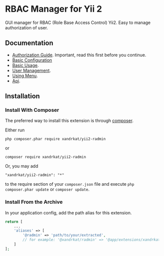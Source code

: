 RBAC Manager for Yii 2
======================
GUI manager for RBAC (Role Base Access Control) Yii2. Easy to manage authorization of user.

Documentation
-------------
- [Authorization Guide](http://www.yiiframework.com/doc-2.0/guide-security-authorization.html). Important, read this
  first before you continue.
- [Basic Configuration](docs/configuration.md)
- [Basic Usage](docs/basic-usage.md).
- [User Management](docs/user-management.md).
- [Using Menu](docs/using-menu.md).
- [Api](https://xandrkat.github.io/yii2-radmin/index.html).

Installation
------------

### Install With Composer

The preferred way to install this extension is through [composer](http://getcomposer.org/download/).

Either run

```
php composer.phar require xandrkat/yii2-radmin
```

or

```
composer require xandrkat/yii2-radmin
```

Or, you may add

```
"xandrkat/yii2-radmin": "*"
```

to the require section of your `composer.json` file and execute `php composer.phar update` or `composer update`.

### Install From the Archive

In your application config, add the path alias for this extension.

```php
return [
    ...
    'aliases' => [
        '@radmin' => 'path/to/your/extracted',
        // for example: '@xandrkat/radmin' => '@app/extensions/xandrkat/yii2-radmin-2.0.0',
    ]
];
```

